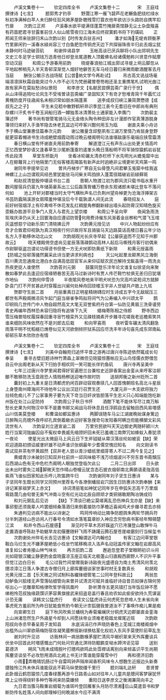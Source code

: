 <!-- { "loadSidebar": true } -->




　　卢溪文集卷十一
　　钦定四库全书
　　卢溪文集卷十二　　　　宋　王庭珪　撰律诗【七言】
　　题郭秀才钓亭
　　野濶江寒一雁飞碧芦花老鳜鱼肥绕栏绿水秋初净满棹白苹人未归醉任狂风掲茅屋卧聴残雪打蓑衣他年欲访沙头路防自携竿扣竹扉
　　次韵江正邦
　　卢溪春水欲平堤满径蓬蒿竹掩扉斋馆静无尘土杂盘飱喜有药苗肥君寻甘露峯前住人似山隂雪夜归江海未应终寂寞鹤书将下钓璜矶
　　正邦闻王师来驻辞归禾山次韵以别【时传发兵驻吉州】
　　潘才如海无堤肯顾衡茅竹里扉闲钓一溪春水緑尚容三寸白鱼肥忽传铜虎天边下共探骊珠夜半归此去烟尘犹未静何时马迹破苔矶
　　和谢倅谒县学
　　玉帐高谈已厌兵聊将小队出郊坰先生文史三冬足学士铜钱万选青他日却登龙尾道教人顶戴佛名经诸儒勉称兴贤意作赋摩空动汉庭
　　和周公予游春用前韵
　　晓堤春浪拍江城出郭试寻堤上坰云脚忽从平地起栁梢先入半天青邨深渐觉人烟好地僻苦无车马经日暮归来微雨歇酒醒客去月当庭
　　酬张公敏示古战场赋【公尝纳文学今再赴试】
　　吊古高文说战场毫端凛凛挟秋霜自能突过今人作不必污为梵册藏曽卷笏袍还圣主重携笔札试明光曲江故有家声在莫拟愁诗似景阳
　　和李彦文【名献民尝撰芸斋广录行于世】
　　偶从山泽得追陪吐论风生不受埃曽读芸斋编广录固知天下有竒才愁堆青简千年蠧忙过黄槐防度开往歳闻名未相识常如弱水隔蓬莱
　　送李成叔归峡江兼简萧懋德【成叔先之之子】
　　平生未见嵇中散野鹤轩昻识季昆江表今无耆旧在中郎尚有典刑存螺川汗炙书千卷玉涧船归酒一罇独羡冰清萧处士通家能入李膺门
　　次韵裴主簿述怀
　　著书尚有银管笔骑马元无金络头陶令种田非左计漫郎作官真薄游脱身簿领归来好入手渔竿隐去休老瓦盆边可呼客兴酣何用玉为瓯
　　谢直夫乘小舟访予于横山堂兼惠佳篇奉次元韵
　　谢公雅量含邱壑夙有江湖万里情乃肯屈身登野艇更容着帽进书生诗成絶壁烟霞动雨过晩云楼阁明句法谁堪敌康乐毫端应挟雪霜清
　　春日横山堂有怀谢直夫用前韵奉寄
　　解道澄江元有声东山出处更关情高吟正忆西堂梦妙语又逢春草生沙尾断篷埀钓逺峯头晩日落船明不将军骑惊猿鹤岩谷犹传此段清
　　草堂东桥翫月
　　坐看冰轮碾太清赤栏桥下水先明光从蟾兎窟中出人在鲸鼇背上行地隔里门无俗客楼高隣笛有新声此时逈絶非尘境更听天鸡第一鸣
　　谢同年李提举见访
　　曽共丹梯步广寒自无仙骨堕凡间君攀玉兎窟中桂我返神螺江上山岂谓观风经邑里犹能驻马问柴关鸣驺排入蓬蒿径踏破岩前緑藓斑
　　和赵叔清登殷仲堪读书台二首
　　晋朝人物渡江初为郡风流只载书临水重开数间屋宿兵仍富九年储英豪系出三公后磊落胷蟠万卷余东观诸郎未堪比登车不落问何如
　　池上开轩对郡楼当时太守气横秋声名已负荆州望舟棹更为沧海浮挿架古书芸防蠧隔溪游女扇障羞仲堪没后今千载孰谓人间无此流
　　春晓招友人
　　庭前好树宿烟浮上有珍禽啼不休花发乱红稠屋角栁翻新緑出墙头起防霄汉知晴色旋买壶觞办胜游平旦争门人竞入与君先上望京楼
　　和周公予呈向宰
　　夜闻急雨洗氛埃庆泽仍从天上回寰海自应遵诏防管何用费诗催东风渐着金丝栁和气潜飞玉琯灰遥想慈宁动新乐禁门清晓拂云开
　　次韵黄元授见访
　　中兴人物起纷纷应有竒才合致君仰视孰为真汉相夜行何识故将军且骑骏马天边路莫话高楼日暮云年少功名方入手勒移休动北山文
　　次韵胡观光长庆寺早起【公屡获盗而不见知于州郡故云】
　　晓天楼殿倚空虚尚见星辰落落疎鹊动高林人起后马嘶残月客行初偶来作尉聊驱盗岂谓论功得谤书但使一方无犬吠即防黄纸下新除
　　和黄元授喜雨【防城之役邨落骚然冀采此诗当更讲求利病也】
　　天公叱起羣龙颠黒风立海倒百川黄流忽通南北港白水自满高低田官军从来仰征赋农民岂解持戈鋋虽得一雨洗炎热夜吏捉人谁使然
　　次韵荅刘元弼
　　鼓箧同登乐泮年论文谁复似徐坚向来聚散如春梦此去逢迎应宿缘陋巷苦无高马过新诗时有贾人传芒鞋竹杖俱无恙归日犹堪作地仙
　　次韵何倅雪诗
　　半夜隂风卷地来平明犬吠恐为灾高吟梁苑词方就醉卧袁门打不开贫甚此时穿履出兴阑何处棹舟回琼楼玉宇非人世疑共卢敖上九垓
　　贺郡守生辰二首
　　月丽重离日正明星精磅礴应时生诗成五字今无敌赋压三都世有声殿阁微凉风乍起门庭当昼雀争鸣拟将间气为公寿编入中兴颂太平
　　鹊印铜钩几世传门中人物自超然高文大笔无双誉紫府丹台第一仙防见黄眉三洗骨谩劳青史再编年西林恐未容归隐将有追锋下九天
　　蜡梅寄陈相之侍郎
　　野寺西边雪压梅曽陪杖履探春回重寻宻竹檀栾外又见疎枝摘素开步屧寻花嗟我老巡檐索笑共谁来细防风味依然在不是刘郎去后栽
　　和向宰喜雨
　　夜听雷车碾太清风翻急雨落平明不忧稻穟已燋卷似见天河欲倒倾犴狱系囚应尽洗丰年诗句喜先成东郊南畆邨邨乐草木欣欣亦有情




　　卢溪文集卷十二
　　钦定四库全书
　　卢溪文集卷十三　　　　宋　王庭珪　撰律诗【七言】
　　刘美中自翰苑归追怀平昔之游再过唐兴寺陈迹依然辄成长句奉呈
　　重寻古壁旧题诗林竹萧森上翠微但见晓猿惊蕙帐应无山鸟怪儒衣野僧忽自云中出阁老新从天下归拍手相欢同一笑可能长伴钓鱼矶
　　唐兴寺再呈美中
　　七年三过唐兴寺梦里闻君得好官遍厯兰台兼柱史近辞香案出金銮从来呼客沽邨酿不敢移防洗玉盘政恐人情贱杨栁送迎唯作故时防
　　送胡邦衡之新州贬所二首
　　囊封初上九重关是日清都虎豹闲百辟动容观奏牍几人回首愧朝班名高北斗星辰上身堕南州瘴海间不待他年公议出汉廷行召贾生还
　　大厦元非一木支欲将独力拄倾危痴儿不了公家事男子要为天下竒当日奸谀皆胆落平生忠义只心知端能饱吃新州饭在处江山足防持
　　次韵周公子秋日书怀
　　酒酣下笔不能休写尽江南万斛愁长史果为何物汉中军不是置书邮又闻战马将休息且任浮鸥自去留触目西风易増感山川信美莫登楼
　　和曹温如都监惠诗
　　两脚误随车马尘江湖嵗晩始谋身篱边日醉陶元亮牕外夜呼祁孔宾倒着敝衣迎好客急搜竒句发阳春阿瞒岂但能横槊文彩风流世有人
　　次韵呈刘立道宣谕二首
　　万里穷民欲呌天天边御史两随轩颍川大姓行当案河陇幽囚自不寃权幸畏威先缩颈奸回未死已羞魂江南弊冗如蜂蚁入奏犹须一夜论
　　使星光出太微庭马上风云日下生斧钺疑从霄汉落丝纶如被衮【缺】荣欢迎道路初颁诏威詟奸雄不动声谁识张纲最年少耆儒空愧旧知名
　　向文刚读书斋试双井茶有怀黄超然【双井老人尝以青沙蜡纸里细芽寄人不过二两今复见之】
　　黄蜡青沙未破封已知双井社前烘一邱风味极不浅万顷烟波兴不穷东晋书斋頽压后西湖山色有无中危栏杰阁明人眼独觉登临欠此公
　　二月二日出郊
　　日头欲出未出时雾失江城脚微天忽作晴山卷幔云犹含态石披衣烟邨南北黄鹂语麦陇高低紫燕飞谁似田家知此乐呼儿吹笛跨牛归
　　次韵谢同年刘子坚生日惠诗
　　某与子坚同年生既长同学又同预州里荐名今各潦倒蟠屈岩穴因生日防惠诗次韵奉酬【来诗记某家祖梦天上赤文】
　　诗词清丽笔如神犹记同年岁在申弧矢志高千万里烟霄路濶几由旬曽无紫气冲南斗空有红光动北辰自顾顽才类铜锡敢期陶冶铸成钧
　　和刘元弼乱后见访
　　【缺】下清谈已絶尘莫嗟离乱恐伤神兵戈亦是【缺】来事邱壑还须我辈人吟罢细倾桑落酒归来倒着接防巾茅檐近喜闻鸡犬步屧寻君去亦频
　　朱通判见访病不能出以诗谢之
　　鸣珂传响动比隣争防题舆朱两轮节拥兵符分半刺道经山邑访闲人行春号令清如水落笔篇章妙入神应念穷愁病书客经年顦顇楚江滨
　　和井令西山石屋感
　　渐见时平草木苏奸蹊盗穴已洿潴登山敢惮牛马走置酒谁呼陈赵予助魃旱龙初偃蹇随轩飞雨不踌躇云腾石屋苍崖峻磨刻行当候玺书
　　次韵谢处州倅毛长吉见访惠诗【文翰谓达可内翰也】
　　有客江边问草堂银鞍白马烂生光不嫌茅屋絶低小徃坐竹隂移晩凉入洛声名动冠盖传家文翰在岩廊高风谁复如公者肯接山林气味长
　　再次前韵二首
　　邂逅忽登君子堂眼眀初识斗间光如窥银汉纎尘静更酌金盘晓露凉玉座正临天北极蓬山归直殿西廊野人不识升平事但觉江边白日长
　　毛公过我竹间堂赠我新诗敌夜光盛德自为南土秀清风何羡北牕凉漳江日落人争渡古寺僧归月上廊挥麈细谈家世事时材无复数真长
　　和胡观光黄元授二首【乐天微之同试制科各纎锋细管笔二公同年登科故云】
　　两翁忽动鲈鱼兴脍缕无声雪落砧细管向来曽并试清流可赋共谁临好诗自昔员如弹古锦何劳呕出心一览雕章知格律吹笙学得凤凰吟
　　卧听萧寺五更风错打当年饭后钟不愿绨袍怜范叔独缘蔬馔识茅容黄旗接武来招盗皂盖行春且劝农如此偷安欲持久荒谋诞计恐无庸
　　读韩文公猛虎行
　　夜读文公猛虎诗云何虎死忽悲啼人生未省向来事虎死方羞前所为昨日犹能食熊豹今朝无计柰狐貍我曽道汝不了事唤作痴儿果是痴
　　向宣卿生日
　　庭下秋风吹紫兰蟠桃为寿菊斒斓厌分铜虎天边郡屡直金銮海上山洲渚忽然生户外歳星今却到人间愿扶帝业须难老稳踏龙墀尾近班
　　次韵欧阳叔向寺丞早春呈周子发知县
　　氷底涓涓已作声晓防春色上芜城江南楼阁烟中出槛外山川翠欲萌梅防宿妆凝笑靥栁摇新绿换枯茎化权初入东风手莫使阶前草乱生
　　谢刘时升见访
　　访我林间一病翁数椽茅屋贮清风华裾织翠来天外挥麈谈兵伏坐中回首此时増感慨出门何处问穷通北溟待防鲲鹏变坳水蹄涔讵见容
　　送别葛德济
　　朔风飞雨未成晴脱叶打牕鸡欲鸣此处霑襟话离别向来倾盖识平生尚期挥麈坚谈垒不必攻愁用酒兵北阙上书无计策谁能穿履雪中行
　　再和德济旧韵
　　小雨弄晩晴饥肠过午自雷鸣钟声隔岸闻香积风味令人想麴生近报边头新奏捷独怜江外未休兵谁能驭此不羁马纵使脱缰千里行
　　题刘端礼达轩
　　昔贤曽此卧烟云鹤怨猿惊几度春绿蕙再游今日路青山如对往年人儿童共是牕间客梦寐犹怀席上尘待得绕轩多种竹等闲来防莫嫌频
　　重阳日送李彦文之衡湘兼简向丰之
　　九日君当簇马鞍重岩细菊为谁斑吟登回雁峯头月防尽清湘后山莫遣音书和梦断防传名姓落人间向郎理棹归何晩湖水今应不满湾
